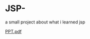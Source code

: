 # JSP-
a small project about what i learned jsp


[PPT.pdf](https://github.com/Raisin27/JSP-/files/13405624/PPT.pdf)
